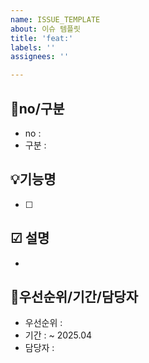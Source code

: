 ```yaml
---
name: ISSUE_TEMPLATE
about: 이슈 템플릿
title: 'feat:'
labels: ''
assignees: ''

---
```


## 📌no/구분
- no : 
- 구분 : 

## 💡기능명
- [ ]  

## ☑ 설명
- 

## 📌우선순위/기간/담당자
- 우선순위 : 
- 기간 : ~ 2025.04 
- 담당자 :
